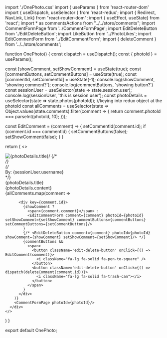 import './OnePhoto.css'
import { useParams } from 'react-router-dom'
import { useDispatch, useSelector } from 'react-redux';
import { Redirect, NavLink, Link} from "react-router-dom";
import { useEffect, useState} from 'react';
import * as commentsActions from "../../store/comments";
import CommentFormPage from '../CommentFormPage';
import EditDeleteButton from './EditDeleteButton';
import LikeButton from '../PhotoLikes';
import EditCommentForm from '../EditCommentForm';
import { deleteComment } from '../../store/comments';

function OnePhoto() {
  const dispatch = useDispatch();
  const { photoId } = useParams();

  const [showComment, setShowComment] = useState(true);
  const [commentButtons, setCommentButtons] = useState(true);
  const [commentId, setCommentId] = useState(-1);
  console.log(showComment, 'showing comment?');
  console.log(commentButtons, 'showing button?')
  const sessionUser = useSelector(state => state.session.user);
  console.log(sessionUser, 'this is session user');
  const photoDetails = useSelector(state => state.photos[photoId]); //keying into redux object at the photoId
  const allComments = useSelector(state => Object.values(state.comments).filter(comment => {
    return comment.photoId === parseInt(photoId, 10);
  }));

  const EditComment = (comment) => {
    setCommentId(comment.id);
    if (comment.id === commentId) {
      setCommentButtons(false);
      setShowComment(false);
    }
  }

  return (
    <>
      <div className='one-photo-page-container'>
        <img className='one-photo-container' src={photoDetails.imageUrl} alt={photoDetails.title}/>
        {/* <div className='content-container'></div> */}
        <div className='one-photo-page-engagement'>
          <LikeButton/>
        </div>
      </div>
        <div className='content-container'>
          {/* <div className='photo-details-username'>By: {sessionUser.username}</div> */}
          <div className='photo-details-title'>{photoDetails.title}</div>
          <div>{photoDetails.content}</div>
      </div>
      <div className='comments-container'>
        {allComments.map(comment =>

          <div key={comment.id}>
            {showComment ?
              <span>{comment.comment}</span> :
              <EditCommentForm comment={comment} photoId={photoId} setShowComment={setShowComment} commentButtons={commentButtons} setCommentButtons={setCommentButtons}/>
            }
            {/* <EditDeleteButton comment={comment} photoId={photoId} showComment={showComment} setShowComment={setShowComment}/> */}
            {commentButtons &&
              <span>
                <button className='edit-delete-button' onClick={() => EditComment(comment)}>
                  <i className="fa-lg fa-solid fa-pen-to-square" />
                </button>
                <button className='edit-delete-button' onClick={() => dispatch(deleteComment(comment.id))}>
                  <i className="fa-lg fa-solid fa-trash-can"></i>
                </button>
              </span>
            }
          </div>
        )}
        <CommentFormPage photoId={photoId}/>
      </div>
    </>
  )
}

export default OnePhoto;
